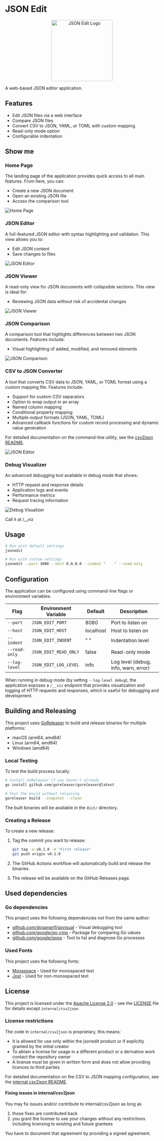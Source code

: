 # JSON Edit

<p align="center">
  <img src="assets/logo.svg" alt="JSON Edit Logo" width="200">
</p>

A web-based JSON editor application.

## Features

- Edit JSON files via a web interface
- Compare JSON files
- Convert CSV to JSON, YAML, or TOML with custom mapping
- Read-only mode option
- Configurable indentation

## Show me

### Home Page

The landing page of the application provides quick access to all main features. From here, you can:

- Create a new JSON document
- Open an existing JSON file
- Access the comparison tool

![Home Page](page_assets/home.png)

### JSON Editor

A full-featured JSON editor with syntax highlighting and validation. This view allows you to:

- Edit JSON content
- Save changes to files

![JSON Editor](page_assets/edit.png)

### JSON Viewer

A read-only view for JSON documents with collapsible sections. This view is ideal for:

- Reviewing JSON data without risk of accidental changes

![JSON Viewer](page_assets/view.png)

### JSON Comparison

A comparison tool that highlights differences between two JSON documents. Features include:

- Visual highlighting of added, modified, and removed elements

![JSON Comparison](page_assets/compare.png)

### CSV to JSON Converter

A tool that converts CSV data to JSON, YAML, or TOML format using a custom mapping file. Features include:

- Support for custom CSV separators
- Option to wrap output in an array
- Named column mapping
- Conditional property mapping
- Multiple output formats (JSON, YAML, TOML)
- Advanced callback functions for custom record processing and dynamic value generation

For detailed documentation on the command-line utility, see the [csv2json README](cmd/csv2json/README.md).

![JSON Editor](page_assets/csv2json.png)

### Debug Visualizer

An advanced debugging tool available in debug mode that shows:

- HTTP request and response details
- Application logs and events
- Performance metrics
- Request tracing information

![Debug Visualizer](page_assets/visualizer.png)

Call it at /__viz

## Usage

```bash
# Run with default settings
jsonedit

# Run with custom settings
jsonedit --port 3000 --host 0.0.0.0 --indent "    " --read-only
```

## Configuration

The application can be configured using command-line flags or environment variables:

| Flag | Environment Variable | Default | Description |
|------|---------------------|---------|-------------|
| `--port` | `JSON_EDIT_PORT` | 8080 | Port to listen on |
| `--host` | `JSON_EDIT_HOST` | localhost | Host to listen on |
| `--indent` | `JSON_EDIT_INDENT` | "  " | Indentation level |
| `--read-only` | `JSON_EDIT_READ_ONLY` | false | Read-only mode |
| `--log-level` | `JSON_EDIT_LOG_LEVEL` | info | Log level (debug, info, warn, error) |

When running in debug mode (by setting `--log-level debug`), the application exposes a `/__viz` endpoint that provides visualization and logging of HTTP requests and responses, which is useful for debugging and development.

## Building and Releasing

This project uses [GoReleaser](https://goreleaser.com/) to build and release binaries for multiple platforms:

- macOS (arm64, amd64)
- Linux (arm64, amd64)
- Windows (amd64)

### Local Testing

To test the build process locally:

```bash
# Install GoReleaser if you haven't already
go install github.com/goreleaser/goreleaser@latest

# Test the build without releasing
goreleaser build --snapshot --clean
```

The built binaries will be available in the `dist/` directory.

### Creating a Release

To create a new release:

1. Tag the commit you want to release:

   ```bash
   git tag -a v0.1.0 -m "First release"
   git push origin v0.1.0
   ```

2. The GitHub Actions workflow will automatically build and release the binaries.

3. The release will be available on the GitHub Releases page.

## Used dependencies

### Go dependencies

This project uses the following dependencies not from the same author:

- [github.com/doganarif/govisual](https://github.com/doganarif/govisual) - Visual debugging tool
- [github.com/google/go-cmp](https://github.com/google/go-cmp) - Package for comparing Go values
- [github.com/google/gops](https://github.com/google/gops) - Tool to list and diagnose Go processes

### Used Fonts

This project uses the following fonts:

- [Monaspace](https://github.com/githubnext/monaspace) - Used for monospaced text
- [Jost](https://github.com/indestructible-type/Jost) - Used for non-monospaced text

## License

This project is licensed under the [Apache License 2.0](LICENSE) - see the [LICENSE](LICENSE) file for details except `internal/csv2json`

### License restrictions

The code in `internal/csv2json` is proprietary, this means:

- It is allowed for use only within the jsonedit product or if explicitly granted by the initial creator
- To abtain a license for usage in a different product or a derivative work contact the repository owner
- A license must be given in written form and does not allow providing licences to third parties

For detailed documentation on the CSV to JSON mapping configuration, see the [internal csv2json README](internal/csv2json/README.md).

#### Fixing issues in internal/csv2json

You may fix issues and/or contribute to internal/csv2json as long as

1. those fixes are contributed back
2. you grant the license to use your changes without any restrictions including licensing to existing and future grantees

You have to document that agreement by providing a signed agreement.
